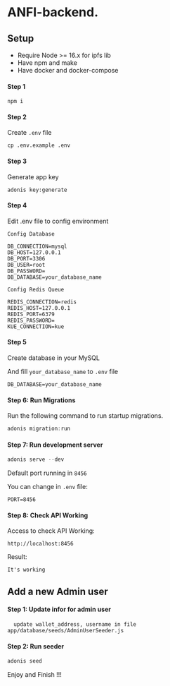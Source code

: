 # ANFI-backend.

## Setup

  - Require Node >= 16.x for ipfs lib
  - Have npm and make
  - Have docker and docker-compose
#### Step 1
```
npm i
```


#### Step 2
Create ``.env`` file
```
cp .env.example .env
```



#### Step 3
Generate app key
```
adonis key:generate
```



#### Step 4
Edit .env file to config environment

``Config Database``
```
DB_CONNECTION=mysql
DB_HOST=127.0.0.1
DB_PORT=3306
DB_USER=root
DB_PASSWORD=
DB_DATABASE=your_database_name
```

``Config Redis Queue``
```
REDIS_CONNECTION=redis
REDIS_HOST=127.0.0.1
REDIS_PORT=6379
REDIS_PASSWORD=
KUE_CONNECTION=kue
```

#### Step 5

Create database in your MySQL

And fill ``your_database_name`` to ``.env`` file

```
DB_DATABASE=your_database_name
```

#### Step 6: Run Migrations

Run the following command to run startup migrations.

```js
adonis migration:run
```

#### Step 7: Run development server
```js
adonis serve --dev
```

Default port running in ``8456``

You can change in ``.env`` file:
```
PORT=8456
```

#### Step 8: Check API Working

Access to check API Working:
```
http://localhost:8456
```

Result:
```
It's working
```


## Add a new Admin user
#### Step 1: Update infor for admin user

```
  update wallet_address, username in file app/database/seeds/AdminUserSeeder.js

```
#### Step 2: Run seeder
```js
adonis seed
```

Enjoy and Finish !!!


